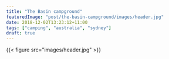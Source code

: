 ```yaml
---
title: "The Basin campground"
featuredImage: "post/the-basin-campground/images/header.jpg"
date: 2018-12-02T13:23:12+11:00
tags: ["camping", "australia", "sydney"]
draft: true
---
```



{{< figure src="images/header.jpg" >}}